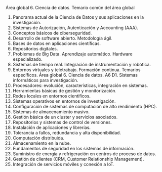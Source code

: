 Área global 6. Ciencia de datos. Temario común del área global
  1. Panorama actual de la Ciencia de Datos y sus aplicaciones en la investigación.
  2. Sistemas de Autorización, Autenticación y Accounting (AAA).
  3. Conceptos básicos de ciberseguridad.
  4. Desarrollo de software abierto. Metodología ágil.
  5. Bases de datos en aplicaciones científicas.
  6. Repositorios digitales.
  7. Problemas de Big Data. Aprendizaje automático. Hardware especializado.
  8. Sistemas de tiempo real. Integración de instrumentación y robótica.
  9. Entornos virtuales y teletrabajo. Formación continua.
Temarios específicos. Área global 6. Ciencia de datos. A6 D1. Sistemas informáticos para investigación.
  1. Procesadores: evolución, características, integración en sistemas.
  2. Herramientas básicas de gestión y monitorización.
  3. Redes locales en entornos científicos.
  4. Sistemas operativos en entornos de investigación.
  5. Configuración de sistemas de computación de alto rendimiento (HPC).
  6. Sistemas de almacenamiento masivo.
  7. Gestión básica de un cluster y servicios asociados.
  8. Repositorios y sistemas de control de versiones.
  9. Instalación de aplicaciones y librerías.
  10. Tolerancia a fallos, redundancia y alta disponibilidad.
  11. Computación distribuida.
  12. Almacenamiento en la nube.
  13. Fundamentos de seguridad en los sistemas de información.
  14. Suministro de energía y refrigeración en centros de proceso de datos.
  15. Gestión de clientes (CRM, Customer Relationship Management).
  16. Integración de servicios móviles y conexión a IoT.